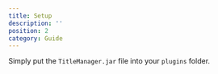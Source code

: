 ```yaml
---
title: Setup
description: ''
position: 2
category: Guide
---
```


Simply put the `TitleManager.jar` file into your `plugins` folder.
